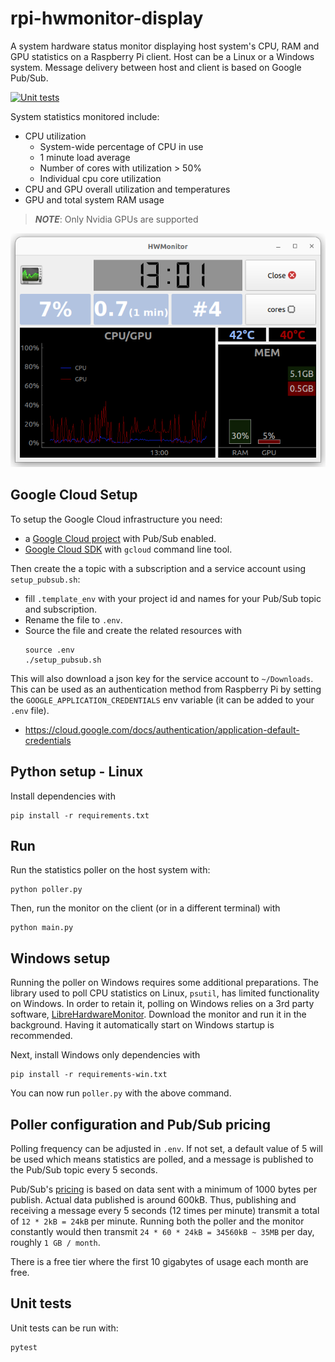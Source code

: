 # rpi-hwmonitor-display
A system hardware status monitor displaying host system's CPU, RAM and GPU statistics on a Raspberry Pi client. Host can be a Linux or a Windows system. Message delivery between host and client is based on Google Pub/Sub.

[![Unit tests](https://github.com/lajanki/rpi-hwmonitor-display/actions/workflows/run-tests.yml/badge.svg?branch=main)](https://github.com/lajanki/rpi-hwmonitor-display/actions/workflows/run-tests.yml)

System statistics monitored include:
 * CPU utilization
   * System-wide percentage of CPU in use
   * 1 minute load average
   * Number of cores with utilization > 50%
   * Individual cpu core utilization
 * CPU and GPU overall utilization and temperatures
 * GPU and total system RAM usage

> **_NOTE_**: Only Nvidia GPUs are supported
 

![Main window](hwmonitor.png)


## Google Cloud Setup
To setup the Google Cloud infrastructure you need:
 * a [Google Cloud project](https://cloud.google.com/) with Pub/Sub enabled.
 * [Google Cloud SDK](https://cloud.google.com/sdk/docs/install) with `gcloud` command line tool.

Then create the a topic with a subscription and a service account using `setup_pubsub.sh`:
 * fill `.template_env` with your project id and names for your Pub/Sub topic and subscription.
 * Rename the file to `.env`.
 * Source the file and create the related resources with
    ```
    source .env
    ./setup_pubsub.sh
    ```
This will also download a json key for the service account to `~/Downloads`. This can be used as an authentication method from Raspberry Pi by setting
the `GOOGLE_APPLICATION_CREDENTIALS` env variable (it can be added to your `.env` file).
 * https://cloud.google.com/docs/authentication/application-default-credentials



## Python setup - Linux
Install dependencies with
```
pip install -r requirements.txt
```

## Run
Run the statistics poller on the host system with:
```
python poller.py
```
Then, run the monitor on the client (or in a different terminal) with
```
python main.py
```

## Windows setup
Running the poller on Windows requires some additional preparations. The library used to poll CPU statistics on Linux, `psutil`, has limited functionality on Windows. In order to retain it, polling on Windows relies on a 3rd party software, [LibreHardwareMonitor](https://github.com/LibreHardwareMonitor/LibreHardwareMonitor). Download the monitor and run it in the background. Having it automatically start on Windows startup is recommended.

Next, install Windows only dependencies with
```
pip install -r requirements-win.txt
```

You can now run `poller.py` with the above command.


## Poller configuration and Pub/Sub pricing
Polling frequency can be adjusted in `.env`. If not set, a default value of 5 will be used which means statistics are polled, and a message is published to the Pub/Sub topic every 5 seconds.

Pub/Sub's [pricing](https://cloud.google.com/pubsub/pricing) is based on data sent with a minimum of 1000 bytes per publish. Actual data published is around 600kB. Thus, publishing and receiving a message every 5 seconds (12 times per minute) transmit a total of `12 * 2kB = 24kB` per minute. Running both the poller and the monitor constantly would then transmit `24 * 60 * 24kB = 34560kB ~ 35MB` per day, roughly `1 GB / month`. 

There is a free tier where the first 10 gigabytes of usage each month are free.

## Unit tests
Unit tests can be run with:
```
pytest
```